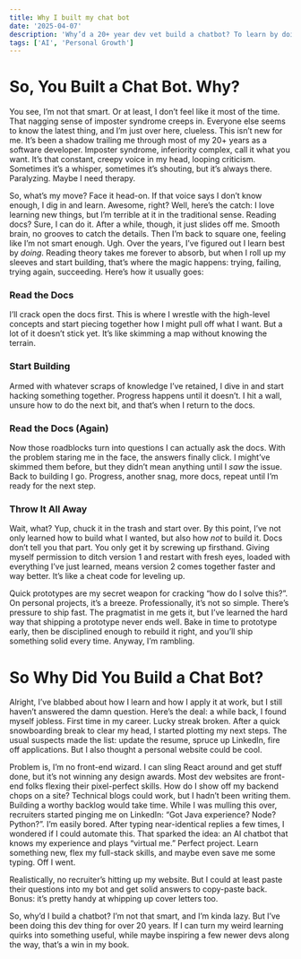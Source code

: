 ```yaml
---
title: Why I built my chat bot
date: '2025-04-07'
description: 'Why’d a 20+ year dev vet build a chatbot? To learn by doing, and automate the grind. Peek inside my process.'
tags: ['AI', 'Personal Growth']
---
```


# So, You Built a Chat Bot. Why?

You see, I’m not that smart. Or at least, I don’t feel like it most of the time. That nagging sense of imposter syndrome creeps in. Everyone else seems to know the latest thing, and I’m just over here, clueless. This isn’t new for me. It’s been a shadow trailing me through most of my 20+ years as a software developer. Imposter syndrome, inferiority complex, call it what you want. It’s that constant, creepy voice in my head, looping criticism. Sometimes it’s a whisper, sometimes it’s shouting, but it’s always there. Paralyzing. Maybe I need therapy.

So, what’s my move? Face it head-on. If that voice says I don’t know enough, I dig in and learn. Awesome, right? Well, here’s the catch: I love learning new things, but I’m terrible at it in the traditional sense. Reading docs? Sure, I can do it. After a while, though, it just slides off me. Smooth brain, no grooves to catch the details. Then I’m back to square one, feeling like I’m not smart enough. Ugh. Over the years, I’ve figured out I learn best by _doing_. Reading theory takes me forever to absorb, but when I roll up my sleeves and start building, that’s where the magic happens: trying, failing, trying again, succeeding. Here’s how it usually goes:

### Read the Docs

I’ll crack open the docs first. This is where I wrestle with the high-level concepts and start piecing together how I might pull off what I want. But a lot of it doesn’t stick yet. It’s like skimming a map without knowing the terrain.

### Start Building

Armed with whatever scraps of knowledge I’ve retained, I dive in and start hacking something together. Progress happens until it doesn’t. I hit a wall, unsure how to do the next bit, and that’s when I return to the docs.

### Read the Docs (Again)

Now those roadblocks turn into questions I can actually ask the docs. With the problem staring me in the face, the answers finally click. I might’ve skimmed them before, but they didn’t mean anything until I _saw_ the issue. Back to building I go. Progress, another snag, more docs, repeat until I’m ready for the next step.

### Throw It All Away

Wait, what? Yup, chuck it in the trash and start over. By this point, I’ve not only learned how to build what I wanted, but also how _not_ to build it. Docs don’t tell you that part. You only get it by screwing up firsthand. Giving myself permission to ditch version 1 and restart with fresh eyes, loaded with everything I’ve just learned, means version 2 comes together faster and way better. It’s like a cheat code for leveling up.

Quick prototypes are my secret weapon for cracking “how do I solve this?”. On personal projects, it’s a breeze. Professionally, it’s not so simple. There’s pressure to ship fast. The pragmatist in me gets it, but I’ve learned the hard way that shipping a prototype never ends well. Bake in time to prototype early, then be disciplined enough to rebuild it right, and you’ll ship something solid every time. Anyway, I’m rambling.

# So Why Did You Build a Chat Bot?

Alright, I’ve blabbed about how I learn and how I apply it at work, but I still haven’t answered the damn question. Here’s the deal: a while back, I found myself jobless. First time in my career. Lucky streak broken. After a quick snowboarding break to clear my head, I started plotting my next steps. The usual suspects made the list: update the resume, spruce up LinkedIn, fire off applications. But I also thought a personal website could be cool.

Problem is, I’m no front-end wizard. I can sling React around and get stuff done, but it’s not winning any design awards. Most dev websites are front-end folks flexing their pixel-perfect skills. How do I show off my backend chops on a site? Technical blogs could work, but I hadn’t been writing them. Building a worthy backlog would take time. While I was mulling this over, recruiters started pinging me on LinkedIn: “Got Java experience? Node? Python?”. I’m easily bored. After typing near-identical replies a few times, I wondered if I could automate this. That sparked the idea: an AI chatbot that knows my experience and plays “virtual me.” Perfect project. Learn something new, flex my full-stack skills, and maybe even save me some typing. Off I went.

Realistically, no recruiter’s hitting up my website. But I could at least paste their questions into my bot and get solid answers to copy-paste back. Bonus: it’s pretty handy at whipping up cover letters too.

So, why’d I build a chatbot? I’m not that smart, and I’m kinda lazy. But I’ve been doing this dev thing for over 20 years. If I can turn my weird learning quirks into something useful, while maybe inspiring a few newer devs along the way, that’s a win in my book.

